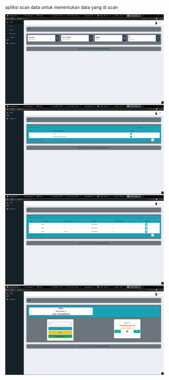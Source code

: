 apliksi scan data untuk menentukan data yang di scan
<p align="center">
  <img src="1.PNG" width="700" title="hover text">
  <img src="2.PNG" width="700" alt="accessibility text">
   <img src="3.PNG" width="700" alt="accessibility text">
   <img src="4.PNG" width="700" alt="accessibility text">
</p>
